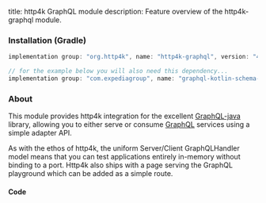 title: http4k GraphQL module
description: Feature overview of the http4k-graphql module.

### Installation (Gradle)

```groovy
implementation group: "org.http4k", name: "http4k-graphql", version: "4.30.2.1"

// for the example below you will also need this dependency...
implementation group: "com.expediagroup", name: "graphql-kotlin-schema-generator", version: "5.3.2"
```


### About
This module provides http4k integration for the excellent [GraphQL-java](https://www.graphql-java.com/) library, allowing you to either serve or consume [GraphQL] services using a simple adapter API.

As with the ethos of http4k, the uniform Server/Client GraphQLHandler model means that you can test applications entirely in-memory without binding to a port. Http4k also ships with a page serving the GraphQL playground which can be added as a simple route.

#### Code [<img class="octocat"/>](https://github.com/http4k/http4k/blob/master/src/docs/guide/reference/graphql/example.kt)

<script src="https://gist-it.appspot.com/https://github.com/http4k/http4k/blob/master/src/docs/guide/reference/graphql/example.kt"></script>

[http4k]: https://http4k.org
[GraphQL]: https://graphql.org

